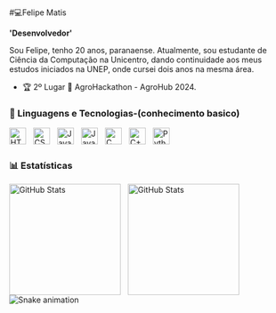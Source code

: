 #💻Felipe Matis

**'Desenvolvedor'**

Sou Felipe, tenho 20 anos, paranaense. Atualmente, sou estudante de Ciência da Computação na Unicentro, dando continuidade aos meus estudos iniciados na UNEP, onde cursei dois anos na mesma área.

 - 🏆 2º Lugar 🥈 AgroHackathon - AgroHub 2024.

 ### 🤖 Linguagens e Tecnologias-(conhecimento basico)

<img 
    align="left"
    alt="HTML"
    title="HTML"
    width="30px"
    style="padding-right:10px"
    src="https://cdn.jsdelivr.net/gh/devicons/devicon@latest/icons/html5/html5-original-wordmark.svg" 
/>

<img 
align="left"
    alt="CSS"
    title="CSS"
    width="30px"
    style="padding-right:10px"
    src="https://cdn.jsdelivr.net/gh/devicons/devicon@latest/icons/css3/css3-original-wordmark.svg" 
/>

<img 
align="left"
    alt="Javascript"
    title="Javascript"
    width="30px"
    style="padding-right:10px"
src="https://cdn.jsdelivr.net/gh/devicons/devicon@latest/icons/javascript/javascript-plain.svg" />



<img 
    align="left"
    alt="Java"
    title="Java"
    width="30px"
    style="padding-right:10px"
src="https://cdn.jsdelivr.net/gh/devicons/devicon@latest/icons/java/java-original.svg" />
          



<img 
    align="left"
    alt="C"
    title="C"
    width="30px"
    style="padding-right:10px"
src="https://cdn.jsdelivr.net/gh/devicons/devicon@latest/icons/c/c-plain.svg" />


<img
    align="left"
    alt="C++"
    title="C++"
    width="30px"
    style="padding-right:10px" src="https://cdn.jsdelivr.net/gh/devicons/devicon@latest/icons/cplusplus/cplusplus-plain.svg" />



<img
    align="left"
    alt="Python"
    title="Python"
    width="30px"
    style="padding-right:10px"
 src="https://cdn.jsdelivr.net/gh/devicons/devicon@latest/icons/python/python-original.svg" />
          
          
<br/>
<br/>

### 📊 Estatísticas

<p>
  <img 
    align="left" 
    alt="GitHub Stats" 
    height="200" 
    style="padding-right: 10px;" 
    src="https://github-readme-stats.vercel.app/api?username=FelipeMatis&show_icons=true&theme=dark&include_all_commits=true&locale=pt-br" 
  />

<img 
      align="left" 
      alt="GitHub Stats" 
      height="200" 
      src="https://github-readme-stats.vercel.app/api/top-langs/?username=FelipeMatis&theme=dark&layout=compact&custom_title=Tecnologias&langs_count=9" 
  />

</p>



<div >

  ![Snake animation](https://github.com/danielbped/danielbped/blob/output/github-contribution-grid-snake.svg)
 
</div>
